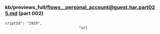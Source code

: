 ### kb/previews_full/flows__personal_account@guest.har.part025.md (part 002)

```md
criptId": "1929",
                                  "url
```

```
